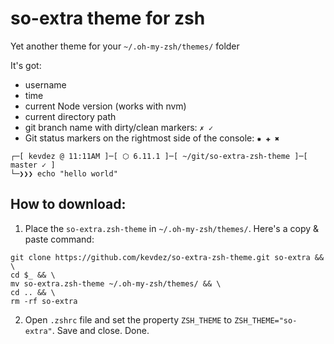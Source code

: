 # so-extra theme for zsh

Yet another theme for your `~/.oh-my-zsh/themes/` folder


It's got:
- username
- time
- current Node version (works with nvm)
- current directory path
- git branch name with dirty/clean markers: `✗ ✓`
- Git status markers on the rightmost side of the console: `✹ ✚ ✖` 

```
┌─[ kevdez @ 11:11AM ]─[ ⬡ 6.11.1 ]─[ ~/git/so-extra-zsh-theme ]─[ master ✓ ]
└─❯❯❯ echo "hello world"
```

## How to download:

1. Place the `so-extra.zsh-theme` in `~/.oh-my-zsh/themes/`. Here's a copy & paste command:
```
git clone https://github.com/kevdez/so-extra-zsh-theme.git so-extra && \
cd $_ && \
mv so-extra.zsh-theme ~/.oh-my-zsh/themes/ && \
cd .. && \
rm -rf so-extra
```

2. Open `.zshrc` file and set the property `ZSH_THEME` to `ZSH_THEME="so-extra"`. Save and close. Done.
